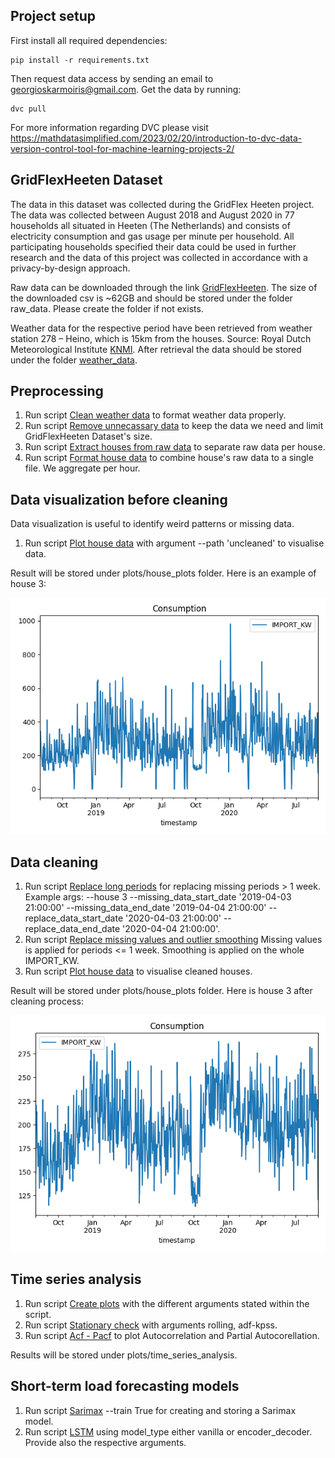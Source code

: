 ## Project setup

First install all required dependencies:
```commandline
pip install -r requirements.txt
```
Then request data access by sending an email to georgioskarmoiris@gmail.com.
Get the data by running:
```commandline
dvc pull
```
For more information regarding DVC please visit https://mathdatasimplified.com/2023/02/20/introduction-to-dvc-data-version-control-tool-for-machine-learning-projects-2/

## GridFlexHeeten Dataset

The data in this dataset was collected during the GridFlex Heeten project. The data was collected between August 
2018 and August 2020 in 77 households all situated in Heeten (The Netherlands) and consists of electricity consumption 
and gas usage per minute per household. All participating households specified their data could be used in further 
research and the data of this project was collected in accordance with a privacy-by-design approach.

Raw data can be downloaded through the link [GridFlexHeeten](https://data.4tu.nl/articles/dataset/Energy_consumption_data_of_the_GridFlex_Heeten_project/14447257/1?file=27671892).
The size of the downloaded csv is ~62GB and should be stored under the folder raw_data. Please create the folder if not
exists.

Weather data for the respective period have been retrieved from weather station 278 – Heino, which is 15km from 
the houses. Source: Royal Dutch Meteorological Institute [KNMI](https://www.knmi.nl/nederland-nu/klimatologie/uurgegevens).
After retrieval the data should be stored under the folder [weather_data](data/weather_data).

## Preprocessing

1. Run script [Clean weather data](src/preprocessing/clean_weather_data.py) to format weather data properly.
2. Run script [Remove unnecassary data](src/preprocessing/remove_unnecessary_data_from_raw_file.py) to keep the data we need and limit GridFlexHeeten Dataset's size.
3. Run script [Extract houses from raw data](src/preprocessing/extract_houses_from_raw.py) to separate raw data per house.
4. Run script [Format house data](src/preprocessing/format_house_data.py) to combine house's raw data to a single file. We aggregate per hour.

## Data visualization before cleaning

Data visualization is useful to identify weird patterns or missing data.
1. Run script [Plot house data](src/data_visualization/plot_house_data.py) with argument --path 'uncleaned' to visualise data.

Result will be stored under plots/house_plots folder. Here is an example of house 3:

![House 3 uncleaned](plots/house_plots/uncleaned/house3.png)

## Data cleaning

1. Run script [Replace long periods](src/data_cleaning/replace-long-period-missing-data.py) for replacing missing periods > 1 week. Example args: --house 3 --missing_data_start_date '2019-04-03 21:00:00' --missing_data_end_date '2019-04-04 21:00:00' --replace_data_start_date '2020-04-03 21:00:00' --replace_data_end_date '2020-04-04 21:00:00'.
2. Run script [Replace missing values and outlier smoothing](src/data_cleaning/missing-values-replacement-and-outlier-smoothing.py) Missing values is applied for periods <= 1 week. Smoothing is applied on the whole IMPORT_KW.
3. Run script [Plot house data](src/data_visualization/plot_house_data.py) to visualise cleaned houses.

Result will be stored under plots/house_plots folder. Here is house 3 after cleaning process:

![House 3 cleaned](plots/house_plots/cleaned/house3.png)

## Time series analysis

1. Run script [Create plots](src/time_series_analysis/create-plots.py) with the different arguments stated within the script.
2. Run script [Stationary check](src/time_series_analysis/stationary-check.py) with arguments rolling, adf-kpss.
3. Run script [Acf - Pacf](src/time_series_analysis/acf-pacf-plots.py) to plot Autocorrelation and Partial Autocorellation.

Results will be stored under plots/time_series_analysis.

## Short-term load forecasting models

1. Run script [Sarimax](sarimax/sarimax_short-term-load-forecasting.py) --train True for creating and storing a Sarimax model.
2. Run script [LSTM](LSTM/LSTM-short-term-load-forecasting.py) using model_type either vanilla or encoder_decoder. Provide also the respective arguments.